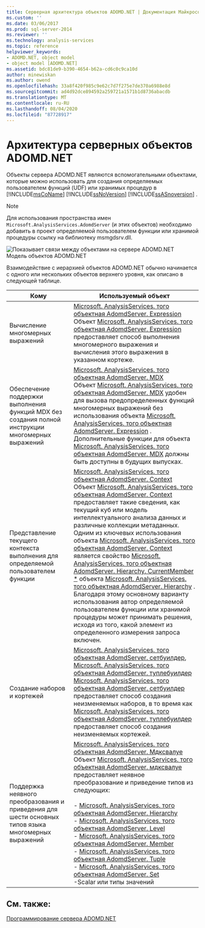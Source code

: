 ```yaml
---
title: Серверная архитектура объектов ADOMD.NET | Документация Майкрософт
ms.custom: ''
ms.date: 03/06/2017
ms.prod: sql-server-2014
ms.reviewer: ''
ms.technology: analysis-services
ms.topic: reference
helpviewer_keywords:
- ADOMD.NET, object model
- object model [ADOMD.NET]
ms.assetid: bdc81de9-b390-4654-b62a-cd6c0c9ca10d
author: minewiskan
ms.author: owend
ms.openlocfilehash: 33a8f420f985c9e62c7d7f275e7de370a6988e8d
ms.sourcegitcommit: ad4d92dce894592a259721a1571b1d8736abacdb
ms.translationtype: MT
ms.contentlocale: ru-RU
ms.lasthandoff: 08/04/2020
ms.locfileid: "87728917"
---
```

# <a name="adomdnet-server-object-architecture"></a>Архитектура серверных объектов ADOMD.NET
  Объекты сервера ADOMD.NET являются вспомогательными объектами, которые можно использовать для создания определяемых пользователем функций (UDF) или хранимых процедур в [!INCLUDE[msCoName](../../includes/msconame-md.md)] [!INCLUDE[ssNoVersion](../../includes/ssnoversion-md.md)] [!INCLUDE[ssASnoversion](../../includes/ssasnoversion-md.md)] .  
  
> [!NOTE]  
>  Для использования пространства имен `Microsoft.AnalysisServices.AdomdServer` (и этих объектов) необходимо добавить в проект определяемой пользователем функции или хранимой процедуры ссылку на библиотеку msmgdsrv.dll.  
  
 ![Показывает связи между объектами на сервере ADOMD.NET](../../analysis-services/dev-guide/media/adomdnetserverobjectmodel.gif "Показывает связи между объектами на сервере ADOMD.NET")  
Модель объектов ADOMD.NET  
  
 Взаимодействие с иерархией объектов ADOMD.NET обычно начинается с одного или нескольких объектов верхнего уровня, как описано в следующей таблице.  
  
|Кому|Используемый объект|  
|--------|---------------------|  
|Вычисление многомерных выражений|[Microsoft. AnalysisServices. того объектная AdomdServer. Expression](/previous-versions/sql/sql-server-2014/ms143609(v=sql.120))<br /> Объект [Microsoft. AnalysisServices. того объектная AdomdServer. Expression](/previous-versions/sql/sql-server-2014/ms143609(v=sql.120)) предоставляет способ выполнения многомерного выражения и вычисления этого выражения в указанном кортеже.|  
|Обеспечение поддержки выполнения функций MDX без создания полной инструкции многомерных выражений|[Microsoft. AnalysisServices. того объектная AdomdServer. MDX](/previous-versions/sql/sql-server-2014/ms143616(v=sql.120))<br /> Объект [Microsoft. AnalysisServices. того объектная AdomdServer. MDX](/previous-versions/sql/sql-server-2014/ms143616(v=sql.120)) удобен для вызова предопределенных функций многомерных выражений без использования объекта [Microsoft. AnalysisServices. того объектная AdomdServer. Expression](/previous-versions/sql/sql-server-2014/ms143609(v=sql.120)) . Дополнительные функции для объекта [Microsoft. AnalysisServices. того объектная AdomdServer. MDX](/previous-versions/sql/sql-server-2014/ms143616(v=sql.120)) должны быть доступны в будущих выпусках.|  
|Представление текущего контекста выполнения для определяемой пользователем функции|[Microsoft. AnalysisServices. того объектная AdomdServer. Context](/previous-versions/sql/sql-server-2014/ms143353(v=sql.120))<br /> Объект [Microsoft. AnalysisServices. того объектная AdomdServer. Context](/previous-versions/sql/sql-server-2014/ms143353(v=sql.120)) предоставляет такие сведения, как текущий куб или модель интеллектуального анализа данных и различные коллекции метаданных. Одним из ключевых использования объекта [Microsoft. AnalysisServices. того объектная AdomdServer. Context](/previous-versions/sql/sql-server-2014/ms143353(v=sql.120)) является свойство [Microsoft. AnalysisServices. того объектная AdomdServer. Hierarchy. CurrentMember *](/previous-versions/sql/sql-server-2014/ms137044(v=sql.120)) объекта [Microsoft. AnalysisServices. того объектная AdomdServer. Hierarchy](/previous-versions/sql/sql-server-2014/ms143578(v=sql.120)) . Благодаря этому основному варианту использования автор определяемой пользователем функции или хранимой процедуры может принимать решения, исходя из того, какой элемент из определенного измерения запроса включен.|  
|Создание наборов и кортежей|[Microsoft. AnalysisServices. того объектная AdomdServer. сетбуилдер](/previous-versions/sql/sql-server-2014/ms144510(v=sql.120)), [Microsoft. AnalysisServices. того объектная AdomdServer. туплебуилдер](/previous-versions/sql/sql-server-2014/ms145407(v=sql.120))<br /> [Microsoft. AnalysisServices. того объектная AdomdServer. сетбуилдер](/previous-versions/sql/sql-server-2014/ms144510(v=sql.120)) предоставляет способ создания неизменяемых наборов, в то время как [Microsoft. AnalysisServices. того объектная AdomdServer. туплебуилдер](/previous-versions/sql/sql-server-2014/ms145407(v=sql.120)) предоставляет способ создания неизменяемых кортежей.|  
|Поддержка неявного преобразования и приведения для шести основных типов языка многомерных выражений|[Microsoft. AnalysisServices. того объектная AdomdServer. Мдксвалуе](/previous-versions/sql/sql-server-2014/ms143573(v=sql.120))<br /> Объект [Microsoft. AnalysisServices. того объектная AdomdServer. мдксвалуе](/previous-versions/sql/sql-server-2014/ms143573(v=sql.120)) предоставляет неявное преобразование и приведение типов из следующих:<br /><br /> -   [Microsoft. AnalysisServices. того объектная AdomdServer. Hierarchy](/previous-versions/sql/sql-server-2014/ms143578(v=sql.120))<br />-   [Microsoft. AnalysisServices. того объектная AdomdServer. Level](/previous-versions/sql/sql-server-2014/ms143581(v=sql.120))<br />-   [Microsoft. AnalysisServices. того объектная AdomdServer. Member](/previous-versions/sql/sql-server-2014/ms143820(v=sql.120))<br />-   [Microsoft. AnalysisServices. того объектная AdomdServer. Tuple](/previous-versions/sql/sql-server-2014/ms145330(v=sql.120))<br />-   [Microsoft. AnalysisServices. того объектная AdomdServer. Set](/previous-versions/sql/sql-server-2014/ms144530(v=sql.120))<br />-Scalar или типы значений|  
  
## <a name="see-also"></a>См. также:  
 [Программирование сервера ADOMD.NET](https://docs.microsoft.com/bi-reference/adomd/multidimensional-models-adomd-net-server/adomd-net-server-programming)  
  
  
